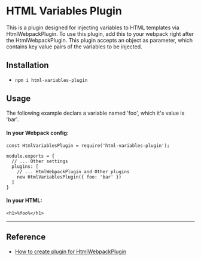 # HTML Variables Plugin #

This is a plugin designed for injecting variables to HTML templates via HtmlWebpackPlugin. To use this plugin, add this to your webpack right after the HtmlWebpackPlugin. This plugin accepts an object as parameter, which contains key value pairs of the variables to be injected.

## Installation ##
* `npm i html-variables-plugin`

## Usage ##
The following example declars a variable named 'foo', which it's value is 'bar'.

#### In your Webpack config: ####
```
const HtmlVariablesPlugin = require('html-variables-plugin');

module.exports = {
  // ... Other settings
  plugins: [
    // ... HtmlWebpackPlugin and Other plugins
    new HtmlVariablesPlugin({ foo: 'bar' })
  ]
}
```

#### In your HTML: ####
```
<h1>%foo%</h1>
```

---

## Reference ##
* [How to create plugin for HtmlWebpackPlugin](https://github.com/jantimon/html-webpack-plugin#beforeemit-hook)
